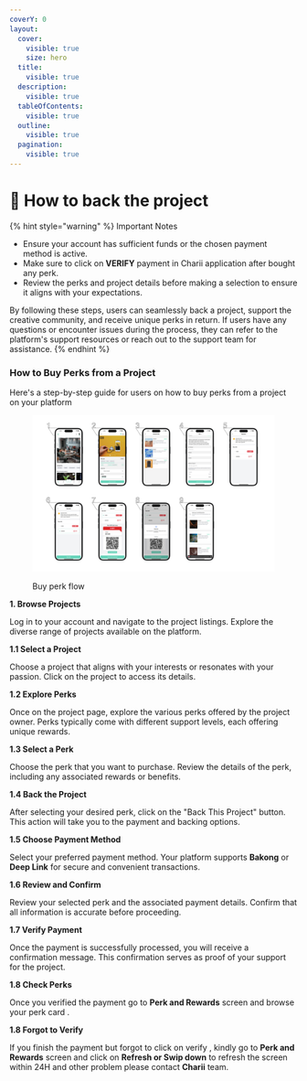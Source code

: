 ```yaml
---
coverY: 0
layout:
  cover:
    visible: true
    size: hero
  title:
    visible: true
  description:
    visible: true
  tableOfContents:
    visible: true
  outline:
    visible: true
  pagination:
    visible: true
---
```


# 👜 How to back the project

{% hint style="warning" %}
Important Notes

* Ensure your account has sufficient funds or the chosen payment method is active.
* Make sure to click on **VERIFY** payment in Charii application after bought any perk.
* Review the perks and project details before making a selection to ensure it aligns with your expectations.

By following these steps, users can seamlessly back a project, support the creative community, and receive unique perks in return. If users have any questions or encounter issues during the process, they can refer to the platform's support resources or reach out to the support team for assistance.
{% endhint %}

### How to Buy Perks from a Project

Here's a step-by-step guide for users on how to buy perks from a project on your platform

<figure><img src="../../.gitbook/assets/Frame 7.png" alt=""><figcaption><p>Buy perk flow </p></figcaption></figure>

**1. Browse Projects**

Log in to your account and navigate to the project listings. Explore the diverse range of projects available on the platform.

**1.1 Select a Project**

Choose a project that aligns with your interests or resonates with your passion. Click on the project to access its details.

**1.2 Explore Perks**

Once on the project page, explore the various perks offered by the project owner. Perks typically come with different support levels, each offering unique rewards.

**1.3 Select a Perk**

Choose the perk that you want to purchase. Review the details of the perk, including any associated rewards or benefits.

**1.4 Back the Project**

After selecting your desired perk, click on the "Back This Project" button. This action will take you to the payment and backing options.

**1.5 Choose Payment Method**

Select your preferred payment method. Your platform supports **Bakong** or **Deep Link** for secure and convenient transactions.

**1.6 Review and Confirm**

Review your selected perk and the associated payment details. Confirm that all information is accurate before proceeding.

**1.7 Verify Payment**

Once the payment is successfully processed, you will receive a confirmation message. This confirmation serves as proof of your support for the project.

**1.8 Check Perks**

Once you verified the payment go to **Perk and Rewards** screen and browse your perk card .

**1.8 Forgot to Verify**

If you finish the payment but forgot to click on verify , kindly go to **Perk and Rewards** screen and click on **Refresh or Swip down** to refresh the screen within 24H and other problem please contact **Charii** team.&#x20;
